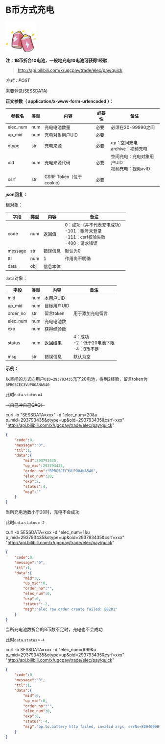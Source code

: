 # B币方式充电

<img src="/imgs/battery-100.png" width="100" height="100"/>

**注：1B币折合10电池，一般地充电10电池可获得1经验**

> http://api.bilibili.com/x/ugcpay/trade/elec/pay/quick

*方式：POST*

需要登录(SESSDATA)

**正文参数（ application/x-www-form-urlencoded ）：**

| 参数名   | 类型 | 内容                     | 必要性 | 备注                                              |
| -------- | ---- | ------------------------ | ------ | ------------------------------------------------- |
| elec_num | num  | 充电电池数量             | 必要   | 必须在20-99990之间                                |
| up_mid   | num  | 充电对象用户UID          | 必要   |                                                   |
| otype    | str  | 充电来源                 | 必要   | up：空间充电<br />archive：视频充电               |
| oid      | num  | 充电来源代码             | 必要   | 空间充电：充电对象用户UID<br />视频充电：视频avID |
| csrf     | str  | CSRF Token（位于cookie） | 必要   |                                                   |

**json回复：**

根对象：

| 字段    | 类型 | 内容     | 备注                                                         |
| ------- | ---- | -------- | ------------------------------------------------------------ |
| code    | num  | 返回值   | 0：成功（并不代表充电成功） <br />-101：账号未登录<br />-111：csrf校验失败<br />-400：请求错误 |
| message | str  | 错误信息 | 默认为0                                                      |
| ttl     | num  | 1        | 作用尚不明确                                                 |
| data    | obj  | 信息本体 |                                                              |

`data`对象：

| 字段     | 类型 | 内容        | 备注                                             |
| -------- | ---- | ----------- | ------------------------------------------------ |
| mid      | num  | 本用户UID   |                                                  |
| up_mid   | num  | 目标用户UID |                                                  |
| order_no | str  | 留言token   | 用于添加充电留言                                 |
| elec_num | num  | 充电电池数  |                                                  |
| exp      | num  | 获得经验数  |                                                  |
| status   | num  | 返回结果    | 4：成功<br />-2：低于20电池下限<br />-4：B币不足 |
| msg      | str  | 错误信息    | 默认为空                                         |

**示例：**

以空间的方式向用户`UID=293793435`充了20电池，得到2经验，留言token为`BPRG5CEC3VUPOOANA540`

此时`data`.`status`=`4`

~~（自己冲自己QAQ）~~

curl -b "SESSDATA=xxx" -d "elec_num=20&u
p_mid=293793435&otype=up&oid=293793435&csrf=xxx" "http://api.bilibili.com/x/ugcpay/trade/elec/pay/quick"

```json
{
    "code":0,
    "message":"0",
    "ttl":1,
    "data":{
        "mid":293793435,
        "up_mid":293793435,
        "order_no":"BPRG5CEC3VUPOOANA540",
        "elec_num":20,
        "exp":2,
        "status":4,
        "msg":""
    }
}
```

当所充电池数小于20时，充电不会成功

此时`data`.`status`=`-2`

curl -b SESSDATA=xxx -d "elec_num=1&u
p_mid=293793435&otype=up&oid=293793435&csrf=xxx" "http://api.bilibili.com/x/ugcpay/trade/elec/pay/quick"

```json
{
    "code":0,
    "message":"0",
    "ttl":1,
    "data":{
        "mid":0,
        "up_mid":0,
        "order_no":"",
        "elec_num":0,
        "exp":0,
        "status":-2,
        "msg":"elec raw order create failed: 88201"
    }
}
```

当所充电池数折合的B币数不足时，充电也不会成功

此时`data`.`status`=`-4`

curl -b SESSDATA=xxx -d "elec_num=999&u
p_mid=293793435&otype=up&oid=293793435&csrf=xxx" "http://api.bilibili.com/x/ugcpay/trade/elec/pay/quick"

```json
{
    "code":0,
    "message":"0",
    "ttl":1,
    "data":{
        "mid":0,
        "up_mid":0,
        "order_no":"",
        "elec_num":0,
        "exp":0,
        "status":-4,
        "msg":"bp.to.battery http failed, invalid args, errNo=800409904: B 币余额不足"
    }
}
```


